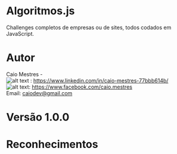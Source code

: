 # Algoritmos.js


Challenges completos de empresas ou de sites, todos codados em JavaScript.

# Autor


Caio Mestres -  
![alt text](http://www.icynene.com/sites/all/modules/socialmedia/icons/levelten/glossy/16x16/linkedin.png "LinkedIn") : https://www.linkedin.com/in/caio-mestres-77bbb614b/  
![alt text](http://www.icynene.com/sites/all/modules/socialmedia/icons/levelten/glossy/16x16/facebook.png "Facebook"): https://www.facebook.com/caio.mestres  
Email: caiodev@gmail.com

# Versão 1.0.0


# Reconhecimentos


